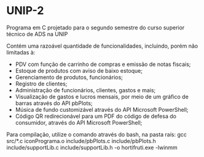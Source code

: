 # UNIP-2
Programa em C projetado para o segundo semestre do curso superior técnico de ADS na UNIP

Contém uma razoável quantidade de funcionalidades, incluindo, porém não limitadas à:
- PDV com função de carrinho de compras e emissão de notas fiscais;
- Estoque de produtos com aviso de baixo estoque;
- Gerenciamento de produtos, funcionários;
- Registro de clientes;
- Administração de funcionários, clientes, gastos e mais;
- Visualização de gastos e lucros mensais, por meio de um gráfico de barras através do API pbPlots;
- Música de fundo customizável através do API Microsoft PowerShell;
- Código QR redirecionável para um PDF do código de defesa do consumidor, através do API Microsoft PowerShell;

Para compilação, utilize o comando através do bash, na pasta raís:
gcc src/*.c iconPrograma.o include/pbPlots.c include/pbPlots.h include/supportLib.c include/supportLib.h -o hortifruti.exe -lwinmm